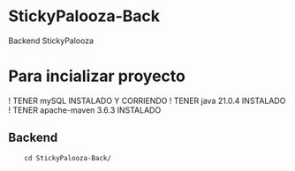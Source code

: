 # StickyPalooza-Back
Backend StickyPalooza

# Para incializar proyecto

! TENER mySQL INSTALADO Y CORRIENDO
! TENER java 21.0.4 INSTALADO
! TENER apache-maven 3.6.3 INSTALADO

## Backend

```
    cd StickyPalooza-Back/
```
